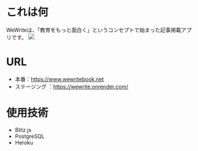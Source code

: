 # これは何
WeWriteは、「教育をもっと面白く」というコンセプトで始まった記事掲載アプリです。
![](https://user-images.githubusercontent.com/76689059/222879812-02128b5f-9e5d-4bfa-912c-30a80e6645af.png)

# URL
- 本番：https://www.wewritebook.net
- ステージング ：https://wewrite.onrender.com/

# 使用技術
- Blitz.js
- PostgreSQL
- Heroku


